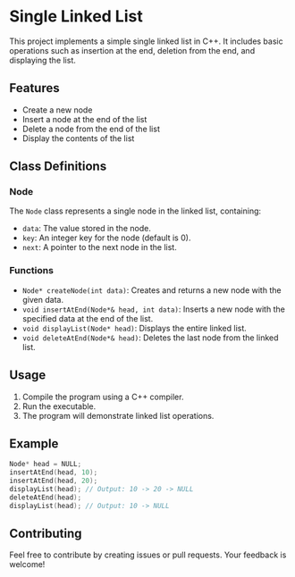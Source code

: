 # Single Linked List

This project implements a simple single linked list in C++. It includes basic operations such as insertion at the end, deletion from the end, and displaying the list.

## Features

- Create a new node
- Insert a node at the end of the list
- Delete a node from the end of the list
- Display the contents of the list

## Class Definitions

### Node

The `Node` class represents a single node in the linked list, containing:
- `data`: The value stored in the node.
- `key`: An integer key for the node (default is 0).
- `next`: A pointer to the next node in the list.

### Functions

- `Node* createNode(int data)`: Creates and returns a new node with the given data.
- `void insertAtEnd(Node*& head, int data)`: Inserts a new node with the specified data at the end of the list.
- `void displayList(Node* head)`: Displays the entire linked list.
- `void deleteAtEnd(Node*& head)`: Deletes the last node from the linked list.

## Usage

1. Compile the program using a C++ compiler.
2. Run the executable.
3. The program will demonstrate linked list operations.

## Example

```cpp
Node* head = NULL;
insertAtEnd(head, 10);
insertAtEnd(head, 20);
displayList(head); // Output: 10 -> 20 -> NULL
deleteAtEnd(head);
displayList(head); // Output: 10 -> NULL
```

## Contributing

Feel free to contribute by creating issues or pull requests. Your feedback is welcome!